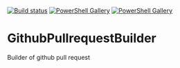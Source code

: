 [![Build status](https://ci.appveyor.com/api/projects/status/ycvgpwaqu2ip04v9?svg=true)](https://ci.appveyor.com/project/kosmonavtsv/githubpullrequestbuilder)
[![PowerShell Gallery](https://img.shields.io/powershellgallery/v/GithubPRBuilder.svg)](https://www.powershellgallery.com/packages/GithubPRBuilder)
[![PowerShell Gallery](https://img.shields.io/powershellgallery/dt/GithubPRBuilder.svg)](https://www.powershellgallery.com/packages/GithubPRBuilder)

# GithubPullrequestBuilder
Builder of github pull request
